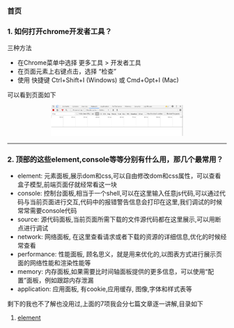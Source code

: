### 首页

### 1. 如何打开chrome开发者工具？

三种方法
* 在Chrome菜单中选择 更多工具 > 开发者工具
* 在页面元素上右键点击，选择 “检查”
* 使用 快捷键 Ctrl+Shift+I (Windows) 或 Cmd+Opt+I (Mac)

可以看到页面如下

<div align=center>
<img src="https://github.com/jiulanrensan/blog/blob/master/chrome%E5%BC%80%E5%8F%91%E8%80%85%E5%B7%A5%E5%85%B7/img/%E4%BC%81%E4%B8%9A%E5%BE%AE%E4%BF%A1%E6%88%AA%E5%9B%BE_20200810145733.png" width="60%" />
</div>

---

### 2. 顶部的这些element,console等等分别有什么用，那几个最常用？

* element: 元素面板,展示dom和css,可以自由修改dom和css属性，可以查看盒子模型,前端页面仔就经常看这一块
* console: 控制台面板,相当于一个shell,可以在这里输入任意js代码,可以通过代码与当前页面进行交互,代码中的报错警告信息会打印在这里,我们调试的时候常常需要console代码
* source: 源代码面板,当前页面所需下载的文件源代码都在这里展示,可以用断点进行调试
* network: 网络面板, 在这里查看请求或者下载的资源的详细信息,优化的时候经常查看
* performance: 性能面板, 顾名思义，就是用来优化的,以图表方式进行展示页面的网络性能和渲染性能等
* memory: 内存面板,如果需要比时间轴面板提供的更多信息，可以使用“配置”面板，例如跟踪内存泄漏
* application: 应用面板, 有cookie,应用缓存, 图像,字体和样式表等

剩下的我也不了解也没用过,上面的7项我会分七篇文章逐一讲解,目录如下

1. [element](https://github.com/jiulanrensan/blog/blob/master/chrome%E5%BC%80%E5%8F%91%E8%80%85%E5%B7%A5%E5%85%B7/element.md)

